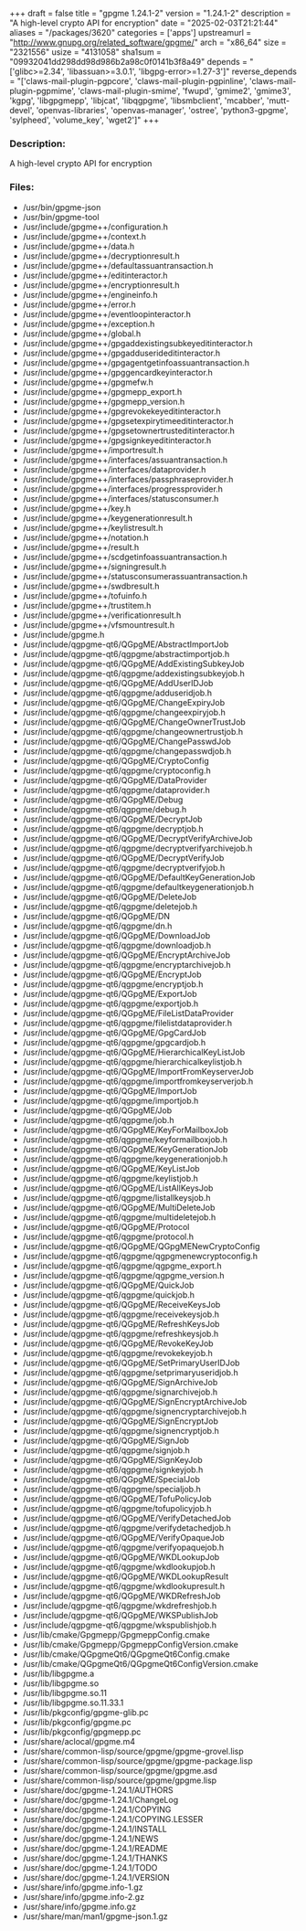 +++
draft = false
title = "gpgme 1.24.1-2"
version = "1.24.1-2"
description = "A high-level crypto API for encryption"
date = "2025-02-03T21:21:44"
aliases = "/packages/3620"
categories = ['apps']
upstreamurl = "http://www.gnupg.org/related_software/gpgme/"
arch = "x86_64"
size = "2321556"
usize = "4131058"
sha1sum = "09932041dd298dd98d986b2a98c0f0141b3f8a49"
depends = "['glibc>=2.34', 'libassuan>=3.0.1', 'libgpg-error>=1.27-3']"
reverse_depends = "['claws-mail-plugin-pgpcore', 'claws-mail-plugin-pgpinline', 'claws-mail-plugin-pgpmime', 'claws-mail-plugin-smime', 'fwupd', 'gmime2', 'gmime3', 'kgpg', 'libgpgmepp', 'libjcat', 'libqgpgme', 'libsmbclient', 'mcabber', 'mutt-devel', 'openvas-libraries', 'openvas-manager', 'ostree', 'python3-gpgme', 'sylpheed', 'volume_key', 'wget2']"
+++
### Description: 
A high-level crypto API for encryption

### Files: 
* /usr/bin/gpgme-json
* /usr/bin/gpgme-tool
* /usr/include/gpgme++/configuration.h
* /usr/include/gpgme++/context.h
* /usr/include/gpgme++/data.h
* /usr/include/gpgme++/decryptionresult.h
* /usr/include/gpgme++/defaultassuantransaction.h
* /usr/include/gpgme++/editinteractor.h
* /usr/include/gpgme++/encryptionresult.h
* /usr/include/gpgme++/engineinfo.h
* /usr/include/gpgme++/error.h
* /usr/include/gpgme++/eventloopinteractor.h
* /usr/include/gpgme++/exception.h
* /usr/include/gpgme++/global.h
* /usr/include/gpgme++/gpgaddexistingsubkeyeditinteractor.h
* /usr/include/gpgme++/gpgadduserideditinteractor.h
* /usr/include/gpgme++/gpgagentgetinfoassuantransaction.h
* /usr/include/gpgme++/gpggencardkeyinteractor.h
* /usr/include/gpgme++/gpgmefw.h
* /usr/include/gpgme++/gpgmepp_export.h
* /usr/include/gpgme++/gpgmepp_version.h
* /usr/include/gpgme++/gpgrevokekeyeditinteractor.h
* /usr/include/gpgme++/gpgsetexpirytimeeditinteractor.h
* /usr/include/gpgme++/gpgsetownertrusteditinteractor.h
* /usr/include/gpgme++/gpgsignkeyeditinteractor.h
* /usr/include/gpgme++/importresult.h
* /usr/include/gpgme++/interfaces/assuantransaction.h
* /usr/include/gpgme++/interfaces/dataprovider.h
* /usr/include/gpgme++/interfaces/passphraseprovider.h
* /usr/include/gpgme++/interfaces/progressprovider.h
* /usr/include/gpgme++/interfaces/statusconsumer.h
* /usr/include/gpgme++/key.h
* /usr/include/gpgme++/keygenerationresult.h
* /usr/include/gpgme++/keylistresult.h
* /usr/include/gpgme++/notation.h
* /usr/include/gpgme++/result.h
* /usr/include/gpgme++/scdgetinfoassuantransaction.h
* /usr/include/gpgme++/signingresult.h
* /usr/include/gpgme++/statusconsumerassuantransaction.h
* /usr/include/gpgme++/swdbresult.h
* /usr/include/gpgme++/tofuinfo.h
* /usr/include/gpgme++/trustitem.h
* /usr/include/gpgme++/verificationresult.h
* /usr/include/gpgme++/vfsmountresult.h
* /usr/include/gpgme.h
* /usr/include/qgpgme-qt6/QGpgME/AbstractImportJob
* /usr/include/qgpgme-qt6/qgpgme/abstractimportjob.h
* /usr/include/qgpgme-qt6/QGpgME/AddExistingSubkeyJob
* /usr/include/qgpgme-qt6/qgpgme/addexistingsubkeyjob.h
* /usr/include/qgpgme-qt6/QGpgME/AddUserIDJob
* /usr/include/qgpgme-qt6/qgpgme/adduseridjob.h
* /usr/include/qgpgme-qt6/QGpgME/ChangeExpiryJob
* /usr/include/qgpgme-qt6/qgpgme/changeexpiryjob.h
* /usr/include/qgpgme-qt6/QGpgME/ChangeOwnerTrustJob
* /usr/include/qgpgme-qt6/qgpgme/changeownertrustjob.h
* /usr/include/qgpgme-qt6/QGpgME/ChangePasswdJob
* /usr/include/qgpgme-qt6/qgpgme/changepasswdjob.h
* /usr/include/qgpgme-qt6/QGpgME/CryptoConfig
* /usr/include/qgpgme-qt6/qgpgme/cryptoconfig.h
* /usr/include/qgpgme-qt6/QGpgME/DataProvider
* /usr/include/qgpgme-qt6/qgpgme/dataprovider.h
* /usr/include/qgpgme-qt6/QGpgME/Debug
* /usr/include/qgpgme-qt6/qgpgme/debug.h
* /usr/include/qgpgme-qt6/QGpgME/DecryptJob
* /usr/include/qgpgme-qt6/qgpgme/decryptjob.h
* /usr/include/qgpgme-qt6/QGpgME/DecryptVerifyArchiveJob
* /usr/include/qgpgme-qt6/qgpgme/decryptverifyarchivejob.h
* /usr/include/qgpgme-qt6/QGpgME/DecryptVerifyJob
* /usr/include/qgpgme-qt6/qgpgme/decryptverifyjob.h
* /usr/include/qgpgme-qt6/QGpgME/DefaultKeyGenerationJob
* /usr/include/qgpgme-qt6/qgpgme/defaultkeygenerationjob.h
* /usr/include/qgpgme-qt6/QGpgME/DeleteJob
* /usr/include/qgpgme-qt6/qgpgme/deletejob.h
* /usr/include/qgpgme-qt6/QGpgME/DN
* /usr/include/qgpgme-qt6/qgpgme/dn.h
* /usr/include/qgpgme-qt6/QGpgME/DownloadJob
* /usr/include/qgpgme-qt6/qgpgme/downloadjob.h
* /usr/include/qgpgme-qt6/QGpgME/EncryptArchiveJob
* /usr/include/qgpgme-qt6/qgpgme/encryptarchivejob.h
* /usr/include/qgpgme-qt6/QGpgME/EncryptJob
* /usr/include/qgpgme-qt6/qgpgme/encryptjob.h
* /usr/include/qgpgme-qt6/QGpgME/ExportJob
* /usr/include/qgpgme-qt6/qgpgme/exportjob.h
* /usr/include/qgpgme-qt6/QGpgME/FileListDataProvider
* /usr/include/qgpgme-qt6/qgpgme/filelistdataprovider.h
* /usr/include/qgpgme-qt6/QGpgME/GpgCardJob
* /usr/include/qgpgme-qt6/qgpgme/gpgcardjob.h
* /usr/include/qgpgme-qt6/QGpgME/HierarchicalKeyListJob
* /usr/include/qgpgme-qt6/qgpgme/hierarchicalkeylistjob.h
* /usr/include/qgpgme-qt6/QGpgME/ImportFromKeyserverJob
* /usr/include/qgpgme-qt6/qgpgme/importfromkeyserverjob.h
* /usr/include/qgpgme-qt6/QGpgME/ImportJob
* /usr/include/qgpgme-qt6/qgpgme/importjob.h
* /usr/include/qgpgme-qt6/QGpgME/Job
* /usr/include/qgpgme-qt6/qgpgme/job.h
* /usr/include/qgpgme-qt6/QGpgME/KeyForMailboxJob
* /usr/include/qgpgme-qt6/qgpgme/keyformailboxjob.h
* /usr/include/qgpgme-qt6/QGpgME/KeyGenerationJob
* /usr/include/qgpgme-qt6/qgpgme/keygenerationjob.h
* /usr/include/qgpgme-qt6/QGpgME/KeyListJob
* /usr/include/qgpgme-qt6/qgpgme/keylistjob.h
* /usr/include/qgpgme-qt6/QGpgME/ListAllKeysJob
* /usr/include/qgpgme-qt6/qgpgme/listallkeysjob.h
* /usr/include/qgpgme-qt6/QGpgME/MultiDeleteJob
* /usr/include/qgpgme-qt6/qgpgme/multideletejob.h
* /usr/include/qgpgme-qt6/QGpgME/Protocol
* /usr/include/qgpgme-qt6/qgpgme/protocol.h
* /usr/include/qgpgme-qt6/QGpgME/QGpgMENewCryptoConfig
* /usr/include/qgpgme-qt6/qgpgme/qgpgmenewcryptoconfig.h
* /usr/include/qgpgme-qt6/qgpgme/qgpgme_export.h
* /usr/include/qgpgme-qt6/qgpgme/qgpgme_version.h
* /usr/include/qgpgme-qt6/QGpgME/QuickJob
* /usr/include/qgpgme-qt6/qgpgme/quickjob.h
* /usr/include/qgpgme-qt6/QGpgME/ReceiveKeysJob
* /usr/include/qgpgme-qt6/qgpgme/receivekeysjob.h
* /usr/include/qgpgme-qt6/QGpgME/RefreshKeysJob
* /usr/include/qgpgme-qt6/qgpgme/refreshkeysjob.h
* /usr/include/qgpgme-qt6/QGpgME/RevokeKeyJob
* /usr/include/qgpgme-qt6/qgpgme/revokekeyjob.h
* /usr/include/qgpgme-qt6/QGpgME/SetPrimaryUserIDJob
* /usr/include/qgpgme-qt6/qgpgme/setprimaryuseridjob.h
* /usr/include/qgpgme-qt6/QGpgME/SignArchiveJob
* /usr/include/qgpgme-qt6/qgpgme/signarchivejob.h
* /usr/include/qgpgme-qt6/QGpgME/SignEncryptArchiveJob
* /usr/include/qgpgme-qt6/qgpgme/signencryptarchivejob.h
* /usr/include/qgpgme-qt6/QGpgME/SignEncryptJob
* /usr/include/qgpgme-qt6/qgpgme/signencryptjob.h
* /usr/include/qgpgme-qt6/QGpgME/SignJob
* /usr/include/qgpgme-qt6/qgpgme/signjob.h
* /usr/include/qgpgme-qt6/QGpgME/SignKeyJob
* /usr/include/qgpgme-qt6/qgpgme/signkeyjob.h
* /usr/include/qgpgme-qt6/QGpgME/SpecialJob
* /usr/include/qgpgme-qt6/qgpgme/specialjob.h
* /usr/include/qgpgme-qt6/QGpgME/TofuPolicyJob
* /usr/include/qgpgme-qt6/qgpgme/tofupolicyjob.h
* /usr/include/qgpgme-qt6/QGpgME/VerifyDetachedJob
* /usr/include/qgpgme-qt6/qgpgme/verifydetachedjob.h
* /usr/include/qgpgme-qt6/QGpgME/VerifyOpaqueJob
* /usr/include/qgpgme-qt6/qgpgme/verifyopaquejob.h
* /usr/include/qgpgme-qt6/QGpgME/WKDLookupJob
* /usr/include/qgpgme-qt6/qgpgme/wkdlookupjob.h
* /usr/include/qgpgme-qt6/QGpgME/WKDLookupResult
* /usr/include/qgpgme-qt6/qgpgme/wkdlookupresult.h
* /usr/include/qgpgme-qt6/QGpgME/WKDRefreshJob
* /usr/include/qgpgme-qt6/qgpgme/wkdrefreshjob.h
* /usr/include/qgpgme-qt6/QGpgME/WKSPublishJob
* /usr/include/qgpgme-qt6/qgpgme/wkspublishjob.h
* /usr/lib/cmake/Gpgmepp/GpgmeppConfig.cmake
* /usr/lib/cmake/Gpgmepp/GpgmeppConfigVersion.cmake
* /usr/lib/cmake/QGpgmeQt6/QGpgmeQt6Config.cmake
* /usr/lib/cmake/QGpgmeQt6/QGpgmeQt6ConfigVersion.cmake
* /usr/lib/libgpgme.a
* /usr/lib/libgpgme.so
* /usr/lib/libgpgme.so.11
* /usr/lib/libgpgme.so.11.33.1
* /usr/lib/pkgconfig/gpgme-glib.pc
* /usr/lib/pkgconfig/gpgme.pc
* /usr/lib/pkgconfig/gpgmepp.pc
* /usr/share/aclocal/gpgme.m4
* /usr/share/common-lisp/source/gpgme/gpgme-grovel.lisp
* /usr/share/common-lisp/source/gpgme/gpgme-package.lisp
* /usr/share/common-lisp/source/gpgme/gpgme.asd
* /usr/share/common-lisp/source/gpgme/gpgme.lisp
* /usr/share/doc/gpgme-1.24.1/AUTHORS
* /usr/share/doc/gpgme-1.24.1/ChangeLog
* /usr/share/doc/gpgme-1.24.1/COPYING
* /usr/share/doc/gpgme-1.24.1/COPYING.LESSER
* /usr/share/doc/gpgme-1.24.1/INSTALL
* /usr/share/doc/gpgme-1.24.1/NEWS
* /usr/share/doc/gpgme-1.24.1/README
* /usr/share/doc/gpgme-1.24.1/THANKS
* /usr/share/doc/gpgme-1.24.1/TODO
* /usr/share/doc/gpgme-1.24.1/VERSION
* /usr/share/info/gpgme.info-1.gz
* /usr/share/info/gpgme.info-2.gz
* /usr/share/info/gpgme.info.gz
* /usr/share/man/man1/gpgme-json.1.gz
